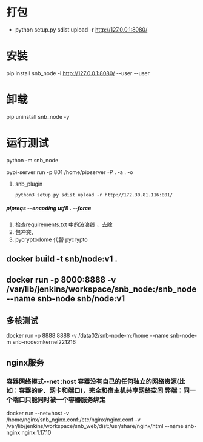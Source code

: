 # 打包
- python setup.py sdist upload  -r  http://127.0.0.1:8080/
# 安裝
pip install snb_node  -i http://127.0.0.1:8080/ --user --user
# 卸载
pip uninstall snb_node -y
# 运行测试
python -m snb_node

pypi-server run -p 801 /home/pipserver -P . -a . -o
1. snb_plugin
    ```
   python3 setup.py sdist upload -r http://172.30.81.116:801/
   ``` 

##### pipreqs  --encoding utf8 .  --force
1. 检查requirements.txt 中的波浪线 ，去除
2. 包冲突，
3. pycryptodome 代替 pycrypto


## docker build -t snb/node:v1 .
## docker run -p 8000:8888 -v /var/lib/jenkins/workspace/snb_node:/snb_node --name snb-node snb/node:v1

## 多核测试
docker run -p 8888:8888 -v /data02/snb-node-m:/home --name snb-node-m snb-node:mkernel221216

## nginx服务  
### 容器网络模式--net :host	容器没有自己的任何独立的网络资源(比如：容器的IP、网卡和端口)，完全和宿主机共享网络空间	弊端：同一个端口只能同时被一个容器服务绑定
docker run --net=host  -v /home/nginx/snb_nginx.conf:/etc/nginx/nginx.conf -v /var/lib/jenkins/workspace/snb_web/dist:/usr/share/nginx/html --name snb-nginx nginx:1.17.10